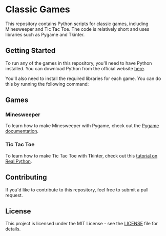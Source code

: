 # Classic Games

This repository contains Python scripts for classic games, including Minesweeper and Tic Tac Toe. The code is relatively short and uses libraries such as Pygame and Tkinter.

## Getting Started

To run any of the games in this repository, you'll need to have Python installed. You can download Python from the official website [here](https://www.python.org/downloads/).

You'll also need to install the required libraries for each game. You can do this by running the following command:


## Games

### Minesweeper

To learn how to make Minesweeper with Pygame, check out the [Pygame documentation](https://www.pygame.org/docs/).

### Tic Tac Toe

To learn how to make Tic Tac Toe with Tkinter, check out this [tutorial on Real Python](https://realpython.com/python-gui-tkinter/).

## Contributing

If you'd like to contribute to this repository, feel free to submit a pull request.

## License

This project is licensed under the MIT License - see the [LICENSE](LICENSE) file for details.
